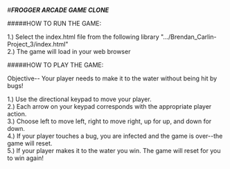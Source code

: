 #***FROGGER ARCADE GAME CLONE***  


#####HOW TO RUN THE GAME:

1.) Select the index.html file from the following library ".../Brendan_Carlin-Project_3/index.html"  
2.) The game will load in your web browser  


#####HOW TO PLAY THE GAME:

Objective-- Your player needs to make it to the water without being hit by bugs!

1.) Use the directional keypad to move your player.  
2.) Each arrow on your keypad corresponds with the appropriate player action.  
3.) Choose left to move left, right to move right, up for up, and down for down.  
4.) If your player touches a bug, you are infected and the game is over--the game will reset.  
5.) If your player makes it to the water you win.  The game will reset for you to win again!  
